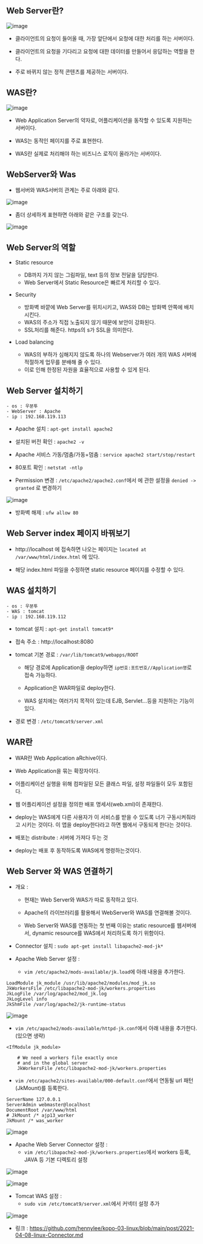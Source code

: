 
## Web Server란?

![image](https://user-images.githubusercontent.com/77392444/117099257-ab4e9980-adab-11eb-9d49-7beb6f65abe4.png)

- 클라이언트의 요청이 들어올 때, 가장 앞단에서 요청에 대한 처리를 하는 서버이다. 

- 클라이언트의 요청을 기다리고 요청에 대한 데이터를 만들어서 응답하는 역할을 한다. 

- 주로 바뀌지 않는 정적 콘텐츠를 제공하는 서버이다. 

## WAS란?

![image](https://user-images.githubusercontent.com/77392444/117099273-b5709800-adab-11eb-9e05-9770981d0a73.png)


- Web Application Server의 약자로, 어플리케이션을 동작할 수 있도록 지원하는 서버이다. 

- WAS는 동적인 페이지를 주로 표현한다. 

- WAS란 실제로 처리해야 하는 비즈니스 로직이 올라가는 서버이다. 



## WebServer와 Was

- 웹서버와 WAS서버의 관계는 주로 아래와 같다. 

![image](https://user-images.githubusercontent.com/77392444/114024060-9535e200-98ae-11eb-8c26-f25a3887b00d.jpeg)

- 좀더 상세하게 표현하면 아래와 같은 구조를 갖는다.

![image](https://user-images.githubusercontent.com/77392444/114024458-0b3a4900-98af-11eb-913d-ba43be2a53bd.jpeg)



## Web Server의 역할
- Static resource
  - DB까지 가지 않는 그림파일,  text 등의 정보 전달을 담당한다. 
  - Web Server에서 Static Resource은 빠르게 처리할 수 있다.

- Security
  - 방화벽 바깥에 Web Server를 위치시키고, WAS와 DB는 방화벽 안쪽에 배치시킨다. 
  - WAS의 주소가 직접 노출되지 않기 때문에 보안이 강화된다. 
  - SSL처리를 해준다. https의 s가 SSL을 의미한다. 

- Load balancing
  - WAS의 부하가 심해지지 않도록 하나의 Webserver가 여러 개의 WAS 서버에 적절하게 업무를 분배해 줄 수 있다.
  - 이로 인해 한정된 자원을 효율적으로 사용할 수 있게 된다. 


## Web Server 설치하기

```
- os : 우분투
- WebServer : Apache
- ip : 192.168.119.113
```

- Apache 설치 : `apt-get install apache2`

- 설치된 버전 확인 : `apache2 -v`

- Apache 서비스 가동/멈춤/가동+멈춤 : `service apache2 start/stop/restart`

- 80포트 확인 : `netstat -ntlp`

- Permission 변경 : `/etc/apache2/apache2.conf`에서 <Directory>에 관한 설정을 `denied -> granted` 로 변경하기

![image](https://user-images.githubusercontent.com/77392444/117101756-e227ae00-adb1-11eb-9f3d-669084887bd0.png)

- 방화벽 해제 : `ufw allow 80`


## Web Server index 페이지 바꿔보기
- http://localhost 에 접속하면 나오는 페이지는 `located at /var/www/html/index.html` 에 있다.

- 해당 index.html 파일을 수정하면 static resource 페이지를 수정할 수 있다.



## WAS 설치하기

```
- os : 우분투
- WAS : tomcat
- ip : 192.168.119.112
```

- tomcat 설치 : `apt-get install tomcat9*`

- 접속 주소 : http://localhost:8080  

- tomcat 기본 경로 : `/var/lib/tomcat9/webapps/ROOT`

  - 해당 경로에 Application을 deploy하면 `ip번호:포트번호//Application명`로 접속 가능하다.

  - Application은 WAR파일로 deploy한다. 
  
  - WAS 설치에는 여러가지 목적이 있는데 EJB, Servlet...등을 지원하는 기능이 있다.

- 경로 변경 : `/etc/tomcat9/server.xml`


## WAR란

- WAR란 Web Application aRchive이다. 

- Web Application을 묶는 확장자이다. 

- 어플리케이션 실행을 위해 컴파일된 모든 클래스 파일, 설정 파일들이 모두 포함된다.

- 웹 어플리케이션 설정을 정의한 배포 명세서(web.xml)이 존재한다. 

- deploy는 WAS에게 다른 사용자가 이 서비스를 받을 수 있도록 너가 구동시켜줘라고 시키는 것이다. 이 앱을 deploy한다라고 하면 웹에서 구동되게 한다는 것이다. 

- 배포는 distribute : 서버에 가져다 두는 것

- deploy는 배포 후 동작하도록 WAS에게 명령하는것이다.


## Web Server 와 WAS 연결하기

- 개요 : 
  - 현재는 Web Server와 WAS가 따로 동작하고 있다. 

  - Apache의 라이브러리를 활용해서 WebServer와 WAS를 연결해볼 것이다. 

  - Web Server와 WAS를 연동하는 첫 번째 이유는 static resource를 웹서버에서, dynamic resource를 WAS에서 처리하도록 하기 위함이다. 


- Connector 설치 : `sudo apt-get install libapache2-mod-jk*`

- Apache Web Server 설정 : 
  - `vim /etc/apache2/mods-available/jk.load`에 아래 내용을 추가한다.

```shell
LoadModule jk_module /usr/lib/apache2/modules/mod_jk.so
JkWorkersFile /etc/libapache2-mod-jk/workers.properties
JkLogFile /var/log/apache2/mod_jk.log
JkLogLevel info
JkShmFile /var/log/apache2/jk-runtime-status
```

![image](https://user-images.githubusercontent.com/77392444/117106850-895d1300-adbb-11eb-9e1b-b263e0de34ae.png)


  - `vim /etc/apache2/mods-available/httpd-jk.conf`에서 아래 내용을 추가한다. (있으면 생략)

```shell
<IfModule jk_module>

    # We need a workers file exactly once
    # and in the global server
    JkWorkersFile /etc/libapache2-mod-jk/workers.properties
```

  - `vim /etc/apache2/sites-available/000-default.conf`에서 연동될 url 패턴(JkMount)를 등록한다.

```shell
ServerName 127.0.0.1
ServerAdmin webmaster@localhost
DocumentRoot /var/www/html
# JkMount /* ajp13_worker
JkMount /* was_worker
```

![image](https://user-images.githubusercontent.com/77392444/117106961-c1645600-adbb-11eb-92b9-74628b6978f9.png)



- Apache Web Server Connector 설정 : 
  - `vim /etc/libapache2-mod-jk/workers.properties`에서 workers 등록, JAVA 등 기본 디렉토리 설정

![image](https://user-images.githubusercontent.com/77392444/117105488-13f04300-adb9-11eb-96cf-295a1bc1530d.png)

![image](https://user-images.githubusercontent.com/77392444/113952687-18c0e600-9851-11eb-87d4-0308484f4528.png)


- Tomcat WAS 설정 : 
  - `sudo vim /etc/tomcat9/server.xml`에서 커넥터 설정 추가

![image](https://user-images.githubusercontent.com/77392444/113961418-f6cf5f80-9860-11eb-856d-d03870135dbb.png)









- 링크 : https://github.com/hennylee/kopo-03-linux/blob/main/post/2021-04-08-linux-Connector.md
